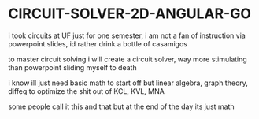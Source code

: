 # CIRCUIT-SOLVER-2D-ANGULAR-GO

i took circuits at UF just for one semester, i am not a fan of instruction via powerpoint slides, id rather drink a bottle of casamigos

to master circuit solving i will create a circuit solver, way more stimulating than powerpoint sliding myself to death

i know ill just need basic math to start off but linear algebra, graph theory, diffeq to optimize the shit out of KCL, KVL, MNA

some people call it this and that but at the end of the day its just math
